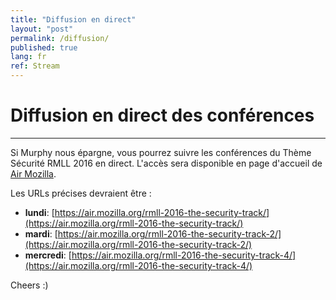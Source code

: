 ```yaml
---
title: "Diffusion en direct"
layout: "post"
permalink: /diffusion/
published: true
lang: fr
ref: Stream
---
```

# Diffusion en direct des conférences 

---

Si Murphy nous épargne, vous pourrez suivre les conférences du Thème Sécurité RMLL 2016 en direct. L'accès sera disponible en page d'accueil de [Air Mozilla](https://air.mozilla.org).  

Les URLs précises devraient être :  

* **lundi**: [https://air.mozilla.org/rmll-2016-the-security-track/](https://air.mozilla.org/rmll-2016-the-security-track/)  
* **mardi**: [https://air.mozilla.org/rmll-2016-the-security-track-2/](https://air.mozilla.org/rmll-2016-the-security-track-2/)  
* **mercredi**: [https://air.mozilla.org/rmll-2016-the-security-track-4/](https://air.mozilla.org/rmll-2016-the-security-track-4/)  

Cheers :)
